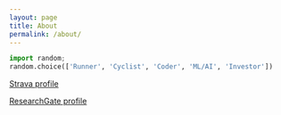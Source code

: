 ```yaml
---
layout: page
title: About
permalink: /about/
---
```


```python
import random; 
random.choice(['Runner', 'Cyclist', 'Coder', 'ML/AI', 'Investor'])
```

[Strava profile](https://www.strava.com/athletes/1871302)

[ResearchGate profile](https://www.researchgate.net/profile/Humphrey-Sheil)